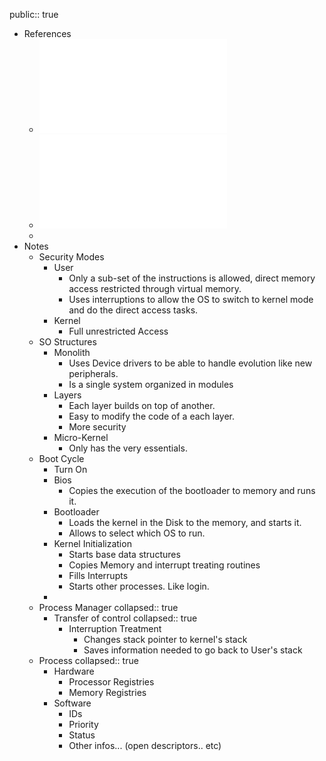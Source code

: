 public:: true

- References
	- ![Intro 2- Organizacao dos Sistemas Operativos.pdf](../assets/Intro_2-_Organizacao_dos_Sistemas_Operativos_1737552007505_0.pdf)
	- ![14 - Organizacao-sistemas-operativos e despacho.pdf](../assets/14_-_Organizacao-sistemas-operativos_e_despacho_1735458139693_0.pdf)
	-
- Notes
	- Security Modes
		- User
			- Only a sub-set of the instructions is allowed, direct memory access restricted through virtual memory.
			- Uses interruptions to allow the OS to switch to kernel mode and do the direct access tasks.
		- Kernel
			- Full unrestricted Access
	- SO Structures
		- Monolith
			- Uses Device drivers to be able to handle evolution like new peripherals.
			- Is a single system organized in modules
		- Layers
			- Each layer builds on top of another.
			- Easy to modify the code of a each layer.
			- More security
		- Micro-Kernel
			- Only has the very essentials.
	- Boot Cycle
		- Turn On
		- Bios
			- Copies the execution of the bootloader to memory and runs it.
		- Bootloader
			- Loads the kernel in the Disk to the memory, and starts it.
			- Allows to select which OS to run.
		- Kernel Initialization
			- Starts base data structures
			- Copies Memory and interrupt treating routines
			- Fills Interrupts
			- Starts other processes. Like login.
		-
	- Process Manager
	  collapsed:: true
		- Transfer of control
		  collapsed:: true
			- Interruption Treatment
				- Changes stack pointer to kernel's stack
				- Saves information needed to go back to User's stack
	- Process
	  collapsed:: true
		- Hardware
			- Processor Registries
			- Memory Registries
		- Software
			- IDs
			- Priority
			- Status
			- Other infos... (open descriptors.. etc)
